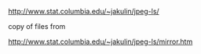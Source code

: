 http://www.stat.columbia.edu/~jakulin/jpeg-ls/

copy of files from 

http://www.stat.columbia.edu/~jakulin/jpeg-ls/mirror.htm

